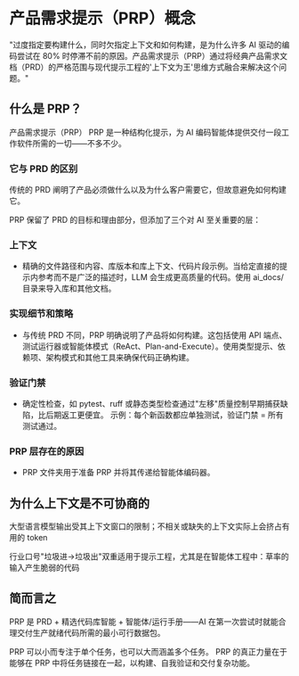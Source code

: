 # 产品需求提示（PRP）概念

"过度指定要构建什么，同时欠指定上下文和如何构建，是为什么许多 AI 驱动的编码尝试在 80% 时停滞不前的原因。产品需求提示（PRP）通过将经典产品需求文档（PRD）的严格范围与现代提示工程的'上下文为王'思维方式融合来解决这个问题。"

## 什么是 PRP？

产品需求提示（PRP）
PRP 是一种结构化提示，为 AI 编码智能体提供交付一段工作软件所需的一切——不多不少。

### 它与 PRD 的区别

传统的 PRD 阐明了产品必须做什么以及为什么客户需要它，但故意避免如何构建它。

PRP 保留了 PRD 的目标和理由部分，但添加了三个对 AI 至关重要的层：

### 上下文

- 精确的文件路径和内容、库版本和库上下文、代码片段示例。当给定直接的提示内参考而不是广泛的描述时，LLM 会生成更高质量的代码。使用 ai_docs/ 目录来导入库和其他文档。

### 实现细节和策略

- 与传统 PRD 不同，PRP 明确说明了产品将如何构建。这包括使用 API 端点、测试运行器或智能体模式（ReAct、Plan-and-Execute）。使用类型提示、依赖项、架构模式和其他工具来确保代码正确构建。

### 验证门禁

- 确定性检查，如 pytest、ruff 或静态类型检查通过"左移"质量控制早期捕获缺陷，比后期返工更便宜。
  示例：每个新函数都应单独测试，验证门禁 = 所有测试通过。

### PRP 层存在的原因

- PRP 文件夹用于准备 PRP 并将其传递给智能体编码器。

## 为什么上下文是不可协商的

大型语言模型输出受其上下文窗口的限制；不相关或缺失的上下文实际上会挤占有用的 token

行业口号"垃圾进→垃圾出"双重适用于提示工程，尤其是在智能体工程中：草率的输入产生脆弱的代码

## 简而言之

PRP 是 PRD + 精选代码库智能 + 智能体/运行手册——AI 在第一次尝试时就能合理交付生产就绪代码所需的最小可行数据包。

PRP 可以小而专注于单个任务，也可以大而涵盖多个任务。
PRP 的真正力量在于能够在 PRP 中将任务链接在一起，以构建、自我验证和交付复杂功能。